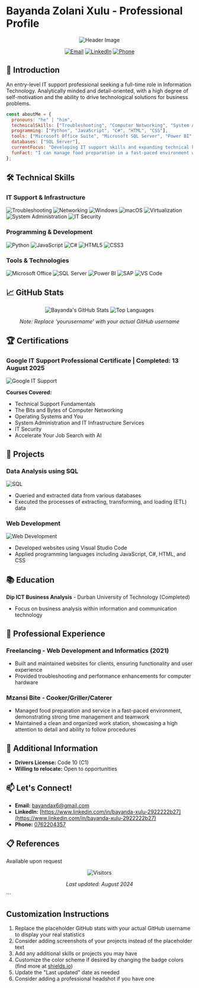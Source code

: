 # Bayanda Zolani Xulu - Professional Profile

<div align="center">

![Header Image](https://via.placeholder.com/800x200/2c3e50/ffffff?text=Bayanda+Zolani+Xulu+%7C+IT+Support+Professional)

[![Email](https://img.shields.io/badge/Email-D14836?style=for-the-badge&logo=gmail&logoColor=white)](mailto:bayandax6@gmail.com)
[![LinkedIn](https://img.shields.io/badge/linkedin-%230077B5.svg?style=for-the-badge&logo=linkedin&logoColor=white)](https://www.linkedin.com/in/bayanda-xulu-2922222b27)
[![Phone](https://img.shields.io/badge/Phone-25D366?style=for-the-badge&logo=whatsapp&logoColor=white)](tel:0762204357)

</div>

## 👋 Introduction

An entry-level IT support professional seeking a full-time role in Information Technology. Analytically minded and detail-oriented, with a high degree of self-motivation and the ability to drive technological solutions for business problems.

```javascript
const aboutMe = {
  pronouns: "he" | "him",
  technicalSkills: ["Troubleshooting", "Computer Networking", "System Administration", "IT Security"],
  programming: ["Python", "JavaScript", "C#", "HTML", "CSS"],
  tools: ["Microsoft Office Suite", "Microsoft SQL Server", "Power BI", "SAP", "Virtual Machines"],
  databases: ["SQL Server"],
  currentFocus: "Developing IT support skills and expanding technical knowledge",
  funFact: "I can manage food preparation in a fast-paced environment while maintaining attention to detail!"
};
```

## 🛠 Technical Skills

### IT Support & Infrastructure
![Troubleshooting](https://img.shields.io/badge/Troubleshooting-Hardware_&_Software-2ea44f?style=flat)
![Networking](https://img.shields.io/badge/Computer_Networking-Cisco_CCNA-007ACC?style=flat)
![Windows](https://img.shields.io/badge/Windows_OS-0078D6?style=flat&logo=windows&logoColor=white)
![macOS](https://img.shields.io/badge/macOS-000000?style=flat&logo=apple&logoColor=white)
![Virtualization](https://img.shields.io/badge/Virtual_Machines-VMWare-607E8F?style=flat)
![System Administration](https://img.shields.io/badge/System_Administration-Active_Directory-0078D4?style=flat)
![IT Security](https://img.shields.io/badge/IT_Security-Cybersecurity-FF6B6B?style=flat)

### Programming & Development
![Python](https://img.shields.io/badge/python-%2314354C.svg?style=for-the-badge&logo=python&logoColor=white)
![JavaScript](https://img.shields.io/badge/javascript-%23323330.svg?style=for-the-badge&logo=javascript&logoColor=%23F7DF1E)
![C#](https://img.shields.io/badge/c%23-%23239120.svg?style=for-the-badge&logo=c-sharp&logoColor=white)
![HTML5](https://img.shields.io/badge/html5-%23E34F26.svg?style=for-the-badge&logo=html5&logoColor=white)
![CSS3](https://img.shields.io/badge/css3-%231572B6.svg?style=for-the-badge&logo=css3&logoColor=white)

### Tools & Technologies
![Microsoft Office](https://img.shields.io/badge/Microsoft_Office-D83B01?style=flat&logo=microsoft-office&logoColor=white)
![SQL Server](https://img.shields.io/badge/Microsoft_SQL_Server-CC2927?style=flat&logo=microsoft-sql-server&logoColor=white)
![Power BI](https://img.shields.io/badge/Power_BI-F2C811?style=flat&logo=powerbi&logoColor=black)
![SAP](https://img.shields.io/badge/SAP-0FAAFF?style=flat&logo=sap&logoColor=white)
![VS Code](https://img.shields.io/badge/Visual_Studio_Code-007ACC?style=flat&logo=visual-studio-code&logoColor=white)

## 📈 GitHub Stats

<div align="center">
  
![Bayanda's GitHub Stats](https://github-readme-stats.vercel.app/api?username=bayanda-Xulu&show_icons=true&theme=radical)
![Top Languages](https://github-readme-stats.vercel.app/api/top-langs/?username=bayanda-Xulu&layout=compact&theme=radical)

*Note: Replace 'yourusername' with your actual GitHub username*

</div>

## 🏆 Certifications

### Google IT Support Professional Certificate | Completed: 13 August 2025
![Google IT Support](https://img.shields.io/badge/Google-IT_Support_Certificate-4285F4?style=flat&logo=google&logoColor=white)

**Courses Covered:**
- Technical Support Fundamentals
- The Bits and Bytes of Computer Networking
- Operating Systems and You
- System Administration and IT Infrastructure Services
- IT Security
- Accelerate Your Job Search with AI

## 📂 Projects

### Data Analysis using SQL
![SQL](https://img.shields.io/badge/SQL-Data_Analysis-003B57?style=flat&logo=postgresql&logoColor=white)
- Queried and extracted data from various databases
- Executed the processes of extracting, transforming, and loading (ETL) data

### Web Development
![Web Development](https://img.shields.io/badge/Web_Development-VS_Code-007ACC?style=flat&logo=visual-studio-code&logoColor=white)
- Developed websites using Visual Studio Code
- Applied programming languages including JavaScript, C#, HTML, and CSS

## 📚 Education

**Dip ICT Business Analysis** - Durban University of Technology (Completed)
- Focus on business analysis within information and communication technology

## 💼 Professional Experience

### Freelancing - Web Development and Informatics (2021)
- Built and maintained websites for clients, ensuring functionality and user experience
- Provided troubleshooting and performance enhancements for computer hardware

### Mzansi Bite - Cooker/Griller/Caterer
- Managed food preparation and service in a fast-paced environment, demonstrating strong time management and teamwork
- Maintained a clean and organized work station, showcasing a high attention to detail and ability to follow procedures

## 🎯 Additional Information

- **Drivers License:** Code 10 (C1)
- **Willing to relocate:** Open to opportunities

## 📫 Let's Connect!

- **Email:** [bayandax6@gmail.com](mailto:bayandax6@gmail.com)
- **LinkedIn:** [https://www.linkedin.com/in/bayanda-xulu-2922222b27](https://www.linkedin.com/in/bayanda-xulu-2922222b27)
- **Phone:** [0762204357](tel:0762204357)


## 📋 References

Available upon request

<div align="center">

![Visitors](https://visitor-badge.laobi.icu/badge?page_id=bayandaxulu.bayandaxulu)

*Last updated: August 2024*

</div>
```

## Customization Instructions

1. Replace the placeholder GitHub stats with your actual GitHub username to display your real statistics
2. Consider adding screenshots of your projects instead of the placeholder text
3. Add any additional skills or projects you may have
4. Customize the color scheme if desired by changing the badge colors (find more at [shields.io](https://shields.io))
5. Update the "Last updated" date as needed
6. Consider adding a professional headshot if you have one
